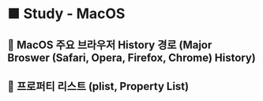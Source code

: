 # ■ Study - MacOS

## 🧐 MacOS 주요 브라우저 History 경로 (Major Broswer (Safari, Opera, Firefox, Chrome) History)

## 🧐 프로퍼티 리스트 (plist, Property List)
